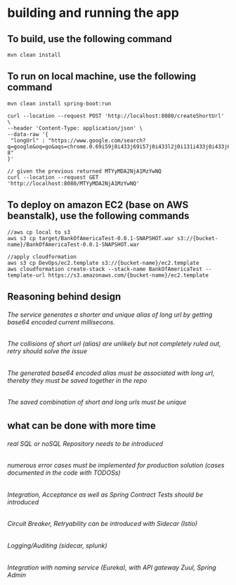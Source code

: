 # building and running the app

## To build, use the following command
    mvn clean install

## To run on local machine, use the following command
    mvn clean install spring-boot:run

    curl --location --request POST 'http://localhost:8080/createShortUrl' \
    --header 'Content-Type: application/json' \
    --data-raw '{
     "longUrl" : "https://www.google.com/search?q=google&oq=go&aqs=chrome.0.69i59j0i433j69i57j0i433l2j0i131i433j0i433j69i60.778j0j4&sourceid=chrome&ie=UTF-8"
    }'

    // given the previous returned MTYyMDA2NjA1MzYwNQ
    curl --location --request GET 'http://localhost:8080/MTYyMDA2NjA1MzYwNQ'

## To deploy on amazon EC2 (base on AWS beanstalk), use the following commands
    //aws cp local to s3
    aws s3 cp target/BankOfAmericaTest-0.0.1-SNAPSHOT.war s3://{bucket-name}/BankOfAmericaTest-0.0.1-SNAPSHOT.war

    //apply cloudformation
    aws s3 cp DevOps/ec2.template s3://{bucket-name}/ec2.template
    aws cloudformation create-stack --stack-name BankOfAmericaTest --template-url https://s3.amazonaws.com/{bucket-name}/ec2.template

## Reasoning behind design
######  The service generates a shorter and unique alias of long url by getting base64 encoded current millisecons.
######  The collisions of short url (alias) are unlikely but not completely ruled out, retry should solve the issue
######  The generated base64 encoded alias must be associated with long url, thereby they must be saved together in the repo
######  The saved combination of short and long urls must be unique

##  what can be done with more time
###### real SQL or noSQL Repository needs to be introduced
###### numerous error cases must be implemented for production solution (cases documented in the code with TODOSs)
###### Integration, Acceptance as well as Spring Contract Tests should be introduced
###### Circuit Breaker, Retryability can be introduced with Sidecar (Istio)
###### Logging/Auditing (sidecar, splunk)
###### Integration with naming service (Eureka), with API gateway Zuul, Spring Admin